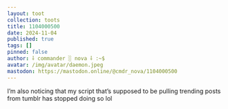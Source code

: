 ```yaml
---
layout: toot
collection: toots
title: 1104000500
date: 2024-11-04
published: true
tags: []
pinned: false
author: ⸸ commander ░ nova ⸸ :~$
avatar: /img/avatar/daemon.jpeg
mastodon: https://mastodon.online/@cmdr_nova/1104000500
---
```


I’m also noticing that my script that’s supposed to be pulling trending posts from tumblr has stopped doing so lol
